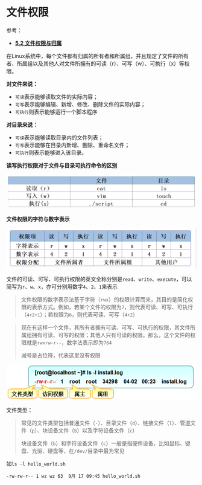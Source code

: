 # 文件权限

参考：

+ [**5.2 文件权限与归属**](https://www.linuxprobe.com/basic-learning-05.html)



在Linux系统中，每个文件都有归属的所有者和所属组，并且规定了文件的所有者、所属组以及其他人对文件所拥有的可读（r）、可写（w）、可执行（x）等权限。

**对文件来说：**

+ `可读`表示能够读取文件的实际内容；
+ `可写`表示能够编辑、新增、修改、删除文件的实际内容；
+ `可执行`则表示能够运行一个脚本程序



**对目录来说：**

+ `可读`表示能够读取目录内的文件列表；
+ `可写`表示能够在目录内新增、删除、重命名文件；
+ `可执行`则表示能够进入该目录。



**读写执行权限对于文件与目录可执行命令的区别**

![001](https://github.com/winfredzen/Linux-Learn/blob/main/linux/images/001.png)



**文件权限的字符与数字表示**

![002](https://github.com/winfredzen/Linux-Learn/blob/main/linux/images/002.png)

文件的可读、可写、可执行权限的英文全称分别是`read`、`write`、`execute`，可以简写为`r`、`w`、`x`，亦可分别用数字`4`、`2`、`1`来表示

> 文件权限的数字表示法基于字符（`rwx`）的权限计算而来，其目的是简化权限的表示方式。例如，若某个文件的权限为`7`，则代表可读、可写、可执行（`4+2+1`）；若权限为`6`，则代表可读、可写（`4+2`）

> 现在有这样一个文件，其所有者拥有可读、可写、可执行的权限，其文件所属组拥有可读、可写的权限；其他人只有可读的权限。那么，这个文件的权限就是`rwxrw-r--`，数字法表示即为`764`
>
> 减号是占位符，代表这里没有权限



![003](https://github.com/winfredzen/Linux-Learn/blob/main/linux/images/003.png)

文件类型：

> 常见的文件类型包括普通文件（`-`）、目录文件（`d`）、链接文件（`l`）、管道文件（`p`）、块设备文件（`b`）以及字符设备文件（`c`）
>
> 块设备文件（`b`）和字符设备文件（`c`）一般是指硬件设备，比如鼠标、键盘、光驱、硬盘等，在`/dev/`目录中最为常见



如`ls -l hello_world.sh` 

```shell
-rw-rw-r-- 1 wz wz 63  9月 17 09:45 hello_world.sh
```

















